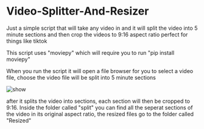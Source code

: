 # Video-Splitter-And-Resizer
Just a simple script that will take any video in and it will split the video into 5 minute sections and then crop the videos to 9:16 aspect ratio perfect for things like tiktok

This script uses "moviepy" which will require you to run "pip install moviepy"

When you run the script it will open a file browser for you to select a video file, choose the video file will be split into 5 minute sections

![show](https://github.com/Bentlybro/Video-Splitter-And-Resizer/assets/27962737/3dbf0096-ae67-4292-906c-32553ea1a22e)

after it splits the video into sections, each section will then be cropped to 9:16.
Inside the folder called "split" you can find all the seperat sections of the video in its original aspect ratio, the resized files go to the folder called "Resized"
